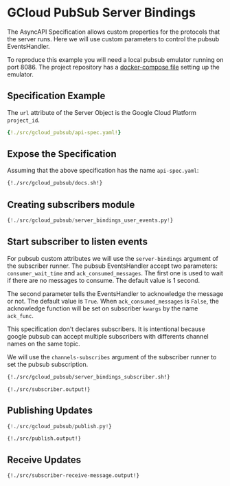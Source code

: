 # GCloud PubSub Server Bindings

The AsyncAPI Specification allows custom properties for the protocols that the server runs.
Here we will use custom parameters to control the pubsub EventsHandler.

To reproduce this example you will need a local pubsub emulator running on port 8086.
The project repository has a [docker-compose file](https://github.com/dutradda/asyncapi-python/blob/master/docker-compose.yaml) setting up the emulator.


## Specification Example

The `url` attribute of the Server Object is the Google Cloud Platform `project_id`.

```yaml
{!./src/gcloud_pubsub/api-spec.yaml!}
```


## Expose the Specification

Assuming that the above specification has the name `api-spec.yaml`:

```bash
{!./src/gcloud_pubsub/docs.sh!}
```


## Creating subscribers module

```python
{!./src/gcloud_pubsub/server_bindings_user_events.py!}
```


## Start subscriber to listen events

For pubsub custom attributes we will use the `server-bindings` argument of the subscriber runner.
The pubsub EventsHandler accept two parameters: `consumer_wait_time` and `ack_consumed_messages`.
The first one is used to wait if there are no messages to consume. The default value is 1 second.

The second parameter tells the EventsHandler to acknowledge the message or not. The default value is `True`.
When `ack_consumed_messages` is `False`, the acknowledge function will be set on subscriber `kwargs` by the name `ack_func`.

This specification don't declares subscribers.
It is intentional because google pubsub can accept multiple subscribers with differents channel names on the same topic.

We will use the `channels-subscribes` argument of the subscriber runner to set the pubsub subscription.

```bash
{!./src/gcloud_pubsub/server_bindings_subscriber.sh!}
```

```
{!./src/subscriber.output!}
```


## Publishing Updates

```python
{!./src/gcloud_pubsub/publish.py!}
```

```
{!./src/publish.output!}
```


## Receive Updates

```
{!./src/subscriber-receive-message.output!}
```
